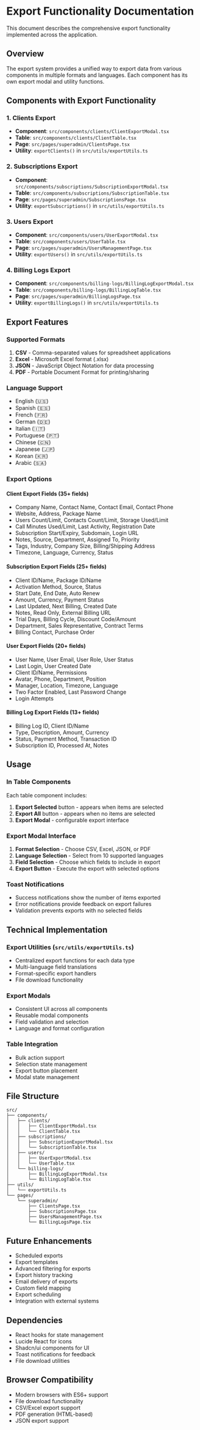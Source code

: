 # Export Functionality Documentation

This document describes the comprehensive export functionality implemented across the application.

## Overview

The export system provides a unified way to export data from various components in multiple formats and languages. Each component has its own export modal and utility functions.

## Components with Export Functionality

### 1. Clients Export
- **Component**: `src/components/clients/ClientExportModal.tsx`
- **Table**: `src/components/clients/ClientTable.tsx`
- **Page**: `src/pages/superadmin/ClientsPage.tsx`
- **Utility**: `exportClients()` in `src/utils/exportUtils.ts`

### 2. Subscriptions Export
- **Component**: `src/components/subscriptions/SubscriptionExportModal.tsx`
- **Table**: `src/components/subscriptions/SubscriptionTable.tsx`
- **Page**: `src/pages/superadmin/SubscriptionsPage.tsx`
- **Utility**: `exportSubscriptions()` in `src/utils/exportUtils.ts`

### 3. Users Export
- **Component**: `src/components/users/UserExportModal.tsx`
- **Table**: `src/components/users/UserTable.tsx`
- **Page**: `src/pages/superadmin/UsersManagementPage.tsx`
- **Utility**: `exportUsers()` in `src/utils/exportUtils.ts`

### 4. Billing Logs Export
- **Component**: `src/components/billing-logs/BillingLogExportModal.tsx`
- **Table**: `src/components/billing-logs/BillingLogTable.tsx`
- **Page**: `src/pages/superadmin/BillingLogsPage.tsx`
- **Utility**: `exportBillingLogs()` in `src/utils/exportUtils.ts`

## Export Features

### Supported Formats
1. **CSV** - Comma-separated values for spreadsheet applications
2. **Excel** - Microsoft Excel format (.xlsx)
3. **JSON** - JavaScript Object Notation for data processing
4. **PDF** - Portable Document Format for printing/sharing

### Language Support
- English (🇺🇸)
- Spanish (🇪🇸)
- French (🇫🇷)
- German (🇩🇪)
- Italian (🇮🇹)
- Portuguese (🇵🇹)
- Chinese (🇨🇳)
- Japanese (🇯🇵)
- Korean (🇰🇷)
- Arabic (🇸🇦)

### Export Options

#### Client Export Fields (35+ fields)
- Company Name, Contact Name, Contact Email, Contact Phone
- Website, Address, Package Name
- Users Count/Limit, Contacts Count/Limit, Storage Used/Limit
- Call Minutes Used/Limit, Last Activity, Registration Date
- Subscription Start/Expiry, Subdomain, Login URL
- Notes, Source, Department, Assigned To, Priority
- Tags, Industry, Company Size, Billing/Shipping Address
- Timezone, Language, Currency, Status

#### Subscription Export Fields (25+ fields)
- Client ID/Name, Package ID/Name
- Activation Method, Source, Status
- Start Date, End Date, Auto Renew
- Amount, Currency, Payment Status
- Last Updated, Next Billing, Created Date
- Notes, Read Only, External Billing URL
- Trial Days, Billing Cycle, Discount Code/Amount
- Department, Sales Representative, Contract Terms
- Billing Contact, Purchase Order

#### User Export Fields (20+ fields)
- User Name, User Email, User Role, User Status
- Last Login, User Created Date
- Client ID/Name, Permissions
- Avatar, Phone, Department, Position
- Manager, Location, Timezone, Language
- Two Factor Enabled, Last Password Change
- Login Attempts

#### Billing Log Export Fields (13+ fields)
- Billing Log ID, Client ID/Name
- Type, Description, Amount, Currency
- Status, Payment Method, Transaction ID
- Subscription ID, Processed At, Notes

## Usage

### In Table Components
Each table component includes:
1. **Export Selected** button - appears when items are selected
2. **Export All** button - appears when no items are selected
3. **Export Modal** - configurable export interface

### Export Modal Interface
1. **Format Selection** - Choose CSV, Excel, JSON, or PDF
2. **Language Selection** - Select from 10 supported languages
3. **Field Selection** - Choose which fields to include in export
4. **Export Button** - Execute the export with selected options

### Toast Notifications
- Success notifications show the number of items exported
- Error notifications provide feedback on export failures
- Validation prevents exports with no selected fields

## Technical Implementation

### Export Utilities (`src/utils/exportUtils.ts`)
- Centralized export functions for each data type
- Multi-language field translations
- Format-specific export handlers
- File download functionality

### Export Modals
- Consistent UI across all components
- Reusable modal components
- Field validation and selection
- Language and format configuration

### Table Integration
- Bulk action support
- Selection state management
- Export button placement
- Modal state management

## File Structure
```
src/
├── components/
│   ├── clients/
│   │   ├── ClientExportModal.tsx
│   │   └── ClientTable.tsx
│   ├── subscriptions/
│   │   ├── SubscriptionExportModal.tsx
│   │   └── SubscriptionTable.tsx
│   ├── users/
│   │   ├── UserExportModal.tsx
│   │   └── UserTable.tsx
│   └── billing-logs/
│       ├── BillingLogExportModal.tsx
│       └── BillingLogTable.tsx
├── utils/
│   └── exportUtils.ts
└── pages/
    └── superadmin/
        ├── ClientsPage.tsx
        ├── SubscriptionsPage.tsx
        ├── UsersManagementPage.tsx
        └── BillingLogsPage.tsx
```

## Future Enhancements
- Scheduled exports
- Export templates
- Advanced filtering for exports
- Export history tracking
- Email delivery of exports
- Custom field mapping
- Export scheduling
- Integration with external systems

## Dependencies
- React hooks for state management
- Lucide React for icons
- Shadcn/ui components for UI
- Toast notifications for feedback
- File download utilities

## Browser Compatibility
- Modern browsers with ES6+ support
- File download functionality
- CSV/Excel export support
- PDF generation (HTML-based)
- JSON export support 
